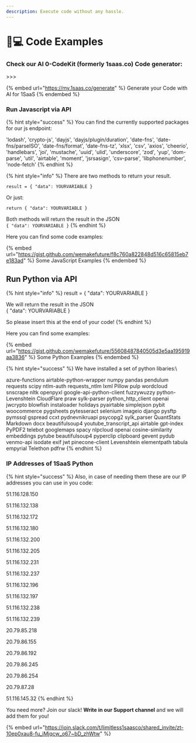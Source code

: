 ```yaml
---
description: Execute code without any hassle.
---
```


# 👨💻 Code Examples

### Check our AI 0-CodeKit (formerly 1saas.co) Code generator:

\>>>

{% embed url="https://my.1saas.co/generate" %}
Generate your Code with AI for 1SaaS
{% endembed %}

### Run Javascript via API

{% hint style="success" %}
You can find the currently supported packages for our js endpoint:

'lodash', 'crypto-js', 'dayjs', 'dayjs/plugin/duration', 'date-fns', 'date-fns/parseISO', 'date-fns/format', 'date-fns-tz', 'xlsx', 'csv', 'axios', 'cheerio', 'handlebars', 'joi', 'mustache', 'uuid', 'ulid', 'underscore', 'zod', 'yup', 'dom-parse', 'util', 'airtable', 'moment', 'jsrsasign', 'csv-parse', 'libphonenumber', 'node-fetch'
{% endhint %}

{% hint style="info" %}
There are two methods to return your result.&#x20;

`result = { "data": YOURVARIABLE }`

Or just:&#x20;

`return { "data": YOURVARIABLE }`

Both methods will return the result in the JSON \
`{ "data": YOURVARIABLE }`
{% endhint %}



Here you can find some code examples:&#x20;

{% embed url="https://gist.github.com/wemakefuture/f8c760a822848d516c65815eb7e183ad" %}
Some JavaScript Examples
{% endembed %}

## Run Python via API

{% hint style="info" %}
result = { "data": YOURVARIABLE }

We will return the result in the JSON \
{ "data": YOURVARIABLE }

So please insert this at the end of your code!
{% endhint %}

Here you can find some examples:&#x20;

{% embed url="https://gist.github.com/wemakefuture/55608487840505d3e5aa195919aa3836" %}
Some Python Examples
{% endembed %}

{% hint style="success" %}
We have installed a set of python libaries:\


azure-functions airtable-python-wrapper numpy pandas pendulum requests scipy ntlm-auth requests\_ntlm lxml Pillow pulp wordcloud snscrape nltk openpyxl google-api-python-client fuzzywuzzy python-Levenshtein CloudFlare praw sylk-parser python\_http\_client openai jwcrypto blowfish instaloader holidays pyairtable simplejson pybit woocommerce pygsheets pytesseract selenium imageio django pysftp pymssql gspread ccxt pydnevnikruapi psycopg2 sylk\_parser QuantStats Markdown docx beautifulsoup4 youtube\_transcript\_api airtable gpt-index PyPDF2 telebot googlemaps spacy nlpcloud openai cosine-similarity embeddings pytube beautifulsoup4 pyperclip clipboard gevent pydub venmo-api isodate exif jwt pinecone-client Levenshtein elementpath tabula empyrial Telethon pdfrw
{% endhint %}

### IP Addresses of 1SaaS Python

{% hint style="success" %}
Also, in case of needing them these are our IP addresses you can use in you code:

51.116.128.150

51.116.132.138

51.116.132.172

51.116.132.180

51.116.132.200

51.116.132.205

51.116.132.231

51.116.132.237

51.116.132.196

51.116.132.197

51.116.132.238

51.116.132.239

20.79.85.218

20.79.86.155

20.79.86.192

20.79.86.245

20.79.86.254

20.79.87.28

51.116.145.32
{% endhint %}

You need more? Join our slack! **Write in our Support channel** and we will add them for you!

{% embed url="https://join.slack.com/t/limitless1saasco/shared_invite/zt-10ep0xau8-fu_iMjqcw_o67~bD_zhWtw" %}
